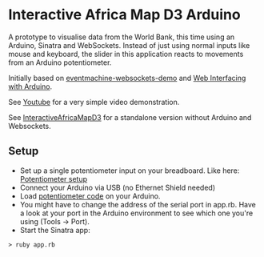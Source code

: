 Interactive Africa Map D3 Arduino
=============================

A prototype to visualise data from the World Bank, this time using an Arduino, Sinatra and WebSockets. Instead of just using normal inputs like mouse and keyboard, the slider in this application reacts to movements from an Arduino potentiometer.

Initially based on [eventmachine-websockets-demo](https://github.com/stewart/eventmachine-websockets-demo) and [Web Interfacing with Arduino](http://viget.com/extend/web-interfacing-with-arduino).

See [Youtube](https://www.youtube.com/watch?v=2jrZv-j7q3I) for a very simple video demonstration.

See [InteractiveAfricaMapD3](https://github.com/weidenfreak/InteractiveAfricaMapD3) for a standalone version without Arduino and Websockets.

Setup
------
* Set up a single potentiometer input on your breadboard. Like here:  [Potentiometer setup](http://www.arduino.cc/en/tutorial/potentiometer)
* Connect your Arduino via USB (no Ethernet Shield needed)
* Load [potentiometer code](https://github.com/weidenfreak/InteractiveAfricaMapD3Arduino/blob/master/Arduino/Potentiometer/Potentiometer.ino) on your Arduino.
* You might have to change the address of the serial port in app.rb. Have a look at your port in the Arduino environment to see which one you're using (Tools -> Port).
* Start the Sinatra app: 
```
> ruby app.rb
```


